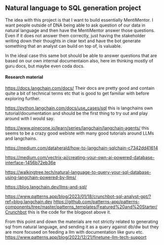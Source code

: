 ## Natural language to SQL generation project
The idea with this project is that I want to build essentially MentiMentor. I
want people outside of DNA being able to ask question of our data in natural
language and then have the MentiMentor answer those questions. Even if it does
not answer them correctly, just having the stakeholder writing down their
thoughts in clear text and have the bot generate something that an analyst can
build on top of, is valuable.

In the ideal case this same bot should be able to answer questions that are
based on our own internal documentaion also, here im thinking mostly of guru
docs, but maybe even coda docs. 

#### Research material

https://docs.langchain.com/docs/ Their docs are pretty good and contain quite a
bit of technical terms etc that is good to get familiar with before exploring
further. 

https://python.langchain.com/docs/use_cases/sql this is langchains own
tutorial/documentation and should be the first thing to try out and play around
with I would say.

https://www.pinecone.io/learn/series/langchain/langchain-agents/ this seems to
be a crazy good webiste with many good tutorials around LLMs and langchains.

https://medium.com/dataherald/how-to-langchain-sqlchain-c7342dd41614

https://medium.com/vectrix-ai/creating-your-own-ai-powered-database-interface-1456b72eb36e

https://walkingtree.tech/natural-language-to-query-your-sql-database-using-langchain-powered-by-llms/

https://blog.langchain.dev/llms-and-sql/

https://www.patterns.app/blog/2023/01/18/crunchbot-sql-analyst-gpt/?ref=blog.langchain.dev
https://github.com/patterns-app/patterns-components/tree/master/patterns_templates/Featured%20and%20Starter/Crunchbot this is the code for the blogpost above it.

From this point and down the materials are not strictly related to generating
sql from natural language, and sending it as a query against db/dw but they are
more focused on feeding a llm with documentation like guru etc. 
https://www.patterns.app/blog/2022/12/21/finetune-llm-tech-support
